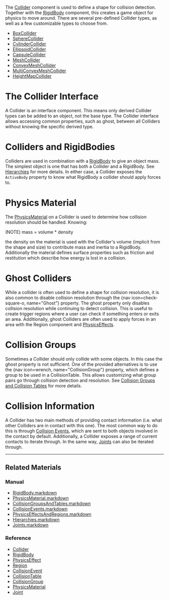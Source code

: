 The [Collider](https://github.com/zeroengineteam/ZeroDocs/blob/master/code_reference/class_reference/Collider.markdown) component is used to define a shape for collision detection. Together with the [RigidBody](https://github.com/zeroengineteam/ZeroDocs/blob/master/zero_editor_documentation/zeromanual/physics/RigidBody.markdown) component, this creates a game object for physics to move around. There are several pre-defined Collider types, as well as a few customizable types to choose from.
 - [BoxCollider](https://github.com/zeroengineteam/ZeroDocs/blob/master/zero_editor_documentation/zeromanual/physics/colliders/BoxCollider.markdown)
 - [SphereCollider](https://github.com/zeroengineteam/ZeroDocs/blob/master/zero_editor_documentation/zeromanual/physics/colliders/SphereCollider.markdown)
 - [CylinderCollider](https://github.com/zeroengineteam/ZeroDocs/blob/master/zero_editor_documentation/zeromanual/physics/colliders/CylinderCollider.markdown)
 - [EllipsoidCollider](https://github.com/zeroengineteam/ZeroDocs/blob/master/zero_editor_documentation/zeromanual/physics/colliders/EllipsoidCollider.markdown)
 - [CapsuleCollider](https://github.com/zeroengineteam/ZeroDocs/blob/master/zero_editor_documentation/zeromanual/physics/colliders/CapsuleCollider.markdown)
 - [MeshCollider](https://github.com/zeroengineteam/ZeroDocs/blob/master/zero_editor_documentation/zeromanual/physics/colliders/MeshCollider.markdown)
 - [ConvexMeshCollider](https://github.com/zeroengineteam/ZeroDocs/blob/master/zero_editor_documentation/zeromanual/physics/colliders/ConvexMeshCollider.markdown)
 - [MultiConvexMeshCollider](https://github.com/zeroengineteam/ZeroDocs/blob/master/zero_editor_documentation/zeromanual/physics/colliders/MultiConvexMeshCollider.markdown)
 - [HeightMapCollider](https://github.com/zeroengineteam/ZeroDocs/blob/master/zero_editor_documentation/zeromanual/physics/colliders/HeightMapCollider.markdown)

 #  The Collider Interface
A Collider is an interface component. This means only derived Collider types can be added to an object, not the base type. The Collider interface allows accessing common properties, such as ghost, between all Colliders without knowing the specific derived type.

 #  Colliders and RigidBodies
Colliders are used in combination with a [RigidBody](https://github.com/zeroengineteam/ZeroDocs/blob/master/zero_editor_documentation/zeromanual/physics/RigidBody.markdown) to give an object mass. The simplest object is one that has both a Collider and a RigidBody. See [Hierarchies](https://github.com/zeroengineteam/ZeroDocs/blob/master/zero_editor_documentation/zeromanual/physics/Hierarchies.markdown) for more details. In either case, a Collider exposes the `ActiveBody` property to know what RigidBody a collider should apply forces to.

 #  Physics Material
The [PhysicsMaterial](https://github.com/zeroengineteam/ZeroDocs/blob/master/zero_editor_documentation/zeromanual/physics/PhysicsMaterial.markdown) on a Collider is used to determine how collision resolution should be handled. Knowing: 

(NOTE) mass = volume * density

the density on the material is used with the Collider's volume (implicit from the shape and size) to contribute mass and inertia to a RigidBody. Additionally the material defines surface properties such as friction and restitution which describe how energy is lost in a collision.

 #  Ghost Colliders
While a collider is often used to define a shape for collision resolution, it is also common to disable collision resolution through the {nav icon=check-square-o, name="Ghost"} property. The ghost property only disables collision resolution while continuing to detect collision. This is useful to create trigger regions where a user can check if something enters or exits an area. Additionally, ghost Colliders are often used to apply forces in an area with the Region component and [PhysicsEffects](https://github.com/zeroengineteam/ZeroDocs/blob/master/zero_editor_documentation/zeromanual/physics/PhysicsEffectsAndRegions.markdown).

 #  Collision Groups
Sometimes a Collider should only collide with some objects. In this case the ghost property is not sufficient. One of the provided alternatives is to use the {nav icon=wrench, name="CollisionGroup"} property, which defines a group to be used in a CollisionTable. This allows customizing what group pairs go through collision detection and resolution. See [Collision Groups and Collision Tables](https://github.com/zeroengineteam/ZeroDocs/blob/master/zero_editor_documentation/zeromanual/physics/CollisionOverview/CollisionGroupsAndTables.markdown) for more details.

 #  Collision Information
A Collider has two main methods of providing contact information (i.e. what other Colliders are in contact with this one). The most common way to do this is through [Collision Events](https://github.com/zeroengineteam/ZeroDocs/blob/master/zero_editor_documentation/zeromanual/physics/collisionoverview/collisionevents.markdown), which are sent to both objects involved in the contact by default. Additionally, a Collider exposes a range of current contacts to iterate through. In the same way, [Joints](https://github.com/zeroengineteam/ZeroDocs/blob/master/zero_editor_documentation/zeromanual/physics/Joints.markdown) can also be iterated through.

---

 ##  Related Materials
 ###  Manual
 - [RigidBody.markdown](https://github.com/zeroengineteam/ZeroDocs/blob/master/zero_editor_documentation/zeromanual/physics/RigidBody.markdown)
 - [PhysicsMaterial.markdown](https://github.com/zeroengineteam/ZeroDocs/blob/master/zero_editor_documentation/zeromanual/physics/PhysicsMaterial.markdown)
 - [CollisionGroupsAndTables.markdown](https://github.com/zeroengineteam/ZeroDocs/blob/master/zero_editor_documentation/zeromanual/physics/CollisionOverview/CollisionGroupsAndTables.markdown)
 - [CollisionEvents.markdown](https://github.com/zeroengineteam/ZeroDocs/blob/master/zero_editor_documentation/zeromanual/physics/CollisionOverview/CollisionEvents.markdown)
 - [PhysicsEffectsAndRegions.markdown](https://github.com/zeroengineteam/ZeroDocs/blob/master/zero_editor_documentation/zeromanual/physics/PhysicsEffectsAndRegions.markdown)
 - [Hierarchies.markdown](https://github.com/zeroengineteam/ZeroDocs/blob/master/zero_editor_documentation/zeromanual/physics/Hierarchies.markdown)
 - [Joints.markdown](https://github.com/zeroengineteam/ZeroDocs/blob/master/zero_editor_documentation/zeromanual/physics/Joints.markdown)

 ###  Reference
 - [Collider](https://github.com/zeroengineteam/ZeroDocs/blob/master/code_reference/class_reference/Collider.markdown)
 - [RigidBody](https://github.com/zeroengineteam/ZeroDocs/blob/master/code_reference/class_reference/RigidBody.markdown)
 - [PhysicsEffect](https://github.com/zeroengineteam/ZeroDocs/blob/master/code_reference/class_reference/PhysicsEffect.markdown)
 - [Region](https://github.com/zeroengineteam/ZeroDocs/blob/master/code_reference/class_reference/Region.markdown)
 - [CollisionEvent](https://github.com/zeroengineteam/ZeroDocs/blob/master/code_reference/class_reference/CollisionEvent.markdown)
 - [CollisionTable](https://github.com/zeroengineteam/ZeroDocs/blob/master/code_reference/class_reference/CollisionTable.markdown)
 - [CollisionGroup](https://github.com/zeroengineteam/ZeroDocs/blob/master/code_reference/class_reference/CollisionGroup.markdown)
 - [PhysicsMaterial](https://github.com/zeroengineteam/ZeroDocs/blob/master/code_reference/class_reference/PhysicsMaterial.markdown)
 - [Joint](https://github.com/zeroengineteam/ZeroDocs/blob/master/code_reference/class_reference/Joint.markdown)
 

 